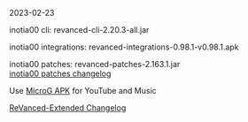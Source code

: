 2023-02-23
  
inotia00 cli: revanced-cli-2.20.3-all.jar  

inotia00 integrations: revanced-integrations-0.98.1-v0.98.1.apk  

inotia00 patches: revanced-patches-2.163.1.jar  
[inotia00 patches changelog](https://github.com/inotia00/revanced-patches/releases/tag/v2.163.1)  

Use [MicroG APK](https://github.com/inotia00/VancedMicroG/releases/latest/download/microg.apk) for YouTube and Music

[ReVanced-Extended Changelog](https://github.com/Kingsmanvn-Official/ReVanced-Extended/blob/main/changelog.md)
